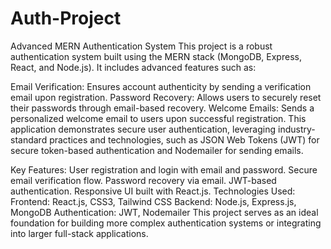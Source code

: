 # Auth-Project

Advanced MERN Authentication System
This project is a robust authentication system built using the MERN stack (MongoDB, Express, React, and Node.js). It includes advanced features such as:

Email Verification: Ensures account authenticity by sending a verification email upon registration.
Password Recovery: Allows users to securely reset their passwords through email-based recovery.
Welcome Emails: Sends a personalized welcome email to users upon successful registration.
This application demonstrates secure user authentication, leveraging industry-standard practices and technologies, such as JSON Web Tokens (JWT) for secure token-based authentication and Nodemailer for sending emails.

Key Features:
User registration and login with email and password.
Secure email verification flow.
Password recovery via email.
JWT-based authentication.
Responsive UI built with React.js.
Technologies Used:
Frontend: React.js, CSS3, Tailwind CSS
Backend: Node.js, Express.js, MongoDB
Authentication: JWT, Nodemailer
This project serves as an ideal foundation for building more complex authentication systems or integrating into larger full-stack applications.
